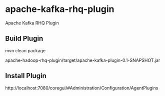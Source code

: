 apache-kafka-rhq-plugin
=======================

Apache Kafka RHQ Plugin

Build Plugin
-------------------

mvn clean package

apache-hadoop-rhq-plugin/target/apache-kafka-plugin-0.1-SNAPSHOT.jar



Install Plugin
-------------------

http://localhost:7080/coregui/#Administration/Configuration/AgentPlugins